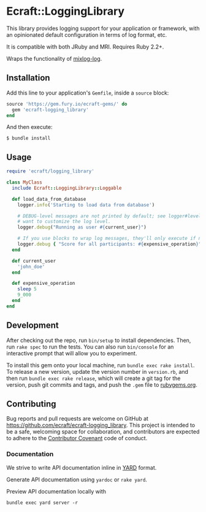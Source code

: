 # Ecraft::LoggingLibrary

This library provides logging support for your application or framework, with an opinionated default configuration in terms of log
format, etc.

It is compatible with both JRuby and MRI. Requires Ruby 2.2+.

Wraps the functionality of [mixlog-log](https://github.com/chef/mixlib-log).

## Installation

Add this line to your application's `Gemfile`, inside a `source` block:

```ruby
source 'https://gem.fury.io/ecraft-gems/' do
  gem 'ecraft-logging_library'
end
```

And then execute:

    $ bundle install

## Usage

```ruby
require 'ecraft/logging_library'

class MyClass
  include Ecraft::LoggingLibrary::Loggable

  def load_data_from_database
    logger.info('Starting to load data from database')

    # DEBUG-level messages are not printed by default; see logger#level= if you
    # want to customize the log level.
    logger.debug("Running as user #{current_user}")

    # If you use blocks to wrap log messages, they'll only execute if needed
    logger.debug { "Score for all participants: #{expensive_operation}" }
  end

  def current_user
    'john_doe'
  end

  def expensive_operation
    sleep 5
    9_000
  end
end
```

## Development

After checking out the repo, run `bin/setup` to install dependencies. Then,
run `rake spec` to run the tests. You can also run `bin/console` for an
interactive prompt that will allow you to experiment.

To install this gem onto your local machine, run `bundle exec rake install`.
To release a new version, update the version number in `version.rb`, and then
run `bundle exec rake release`, which will create a git tag for the version,
push git commits and tags, and push the `.gem` file to
[rubygems.org](https://rubygems.org).

## Contributing

Bug reports and pull requests are welcome on GitHub at 
https://github.com/ecraft/ecraft-logging_library. This project is intended to
be a safe, welcoming space for collaboration, and contributors are expected to
adhere to the [Contributor Covenant](http://contributor-covenant.org) code of
conduct.

### Documentation

We strive to write API documentation inline in [YARD](http://yardoc.org) format.

Generate API documentation using `yardoc` or `rake yard`.

Preview API documentation locally with

```
bundle exec yard server -r
```

